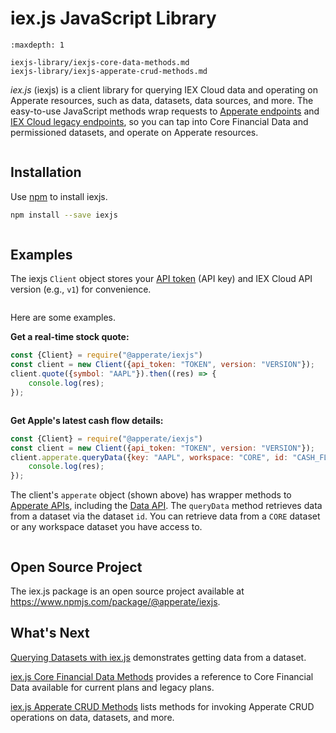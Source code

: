 # iex.js JavaScript Library

```{toctree}
:maxdepth: 1

iexjs-library/iexjs-core-data-methods.md
iexjs-library/iexjs-apperate-crud-methods.md
```

*iex.js* (iexjs) is a client library for querying IEX Cloud data and operating on Apperate resources, such as data, datasets, data sources, and more. The easy-to-use JavaScript methods wrap requests to [Apperate endpoints](https://iexcloud.io/docs/) and [IEX Cloud legacy endpoints](https://iexcloud.io/docs/api/), so you can tap into Core Financial Data and permissioned datasets, and operate on Apperate resources.

``` {important} [Write and Read Data](../getting-started/write-and-read-data.md) demonstrates using apperate.write().
```

## Installation

Use [npm](https://www.npmjs.com) to install iexjs.

```bash
npm install --save iexjs
```

``` {note} iexjs can also run in the browser via native *fetch* and *eventsource*, or from node via [cross-fetch](https://www.npmjs.com/package/cross-fetch) and [eventsource](https://github.com/EventSource/eventsource).
```

## Examples

The iexjs `Client` object stores your [API token](../administration/access-and-security.md) (API key) and IEX Cloud API version (e.g., `v1`) for convenience.

``` {tip} The iexjs client automatically picks up tokens from the environment variable *IEX_TOKEN*.
```

Here are some examples.

**Get a real-time stock quote:**

```javascript
const {Client} = require("@apperate/iexjs")
const client = new Client({api_token: "TOKEN", version: "VERSION"});
client.quote({symbol: "AAPL"}).then((res) => {
    console.log(res);
});
```

``` {seealso} [iex.js Core Financial Data Methods](./iexjs-library/iexjs-core-data-methods.md) has information on all the methods.
```

**Get Apple's latest cash flow details:**

```javascript
const {Client} = require("@apperate/iexjs")
const client = new Client({api_token: "TOKEN", version: "VERSION"});
client.apperate.queryData({key: "AAPL", workspace: "CORE", id: "CASH_FLOW"}).then((res) => {
    console.log(res);
});
```

The client's `apperate` object (shown above) has wrapper methods to [Apperate APIs](https://iexcloud.io/docs/apperate-apis/), including the [Data API](https://iexcloud.io/docs/apperate-apis/data/). The `queryData` method retrieves data from a dataset via the dataset `id`. You can retrieve data from a `CORE` dataset or any workspace dataset you have access to.

``` {seealso} [Querying Datasets with iex.js](../search-data/querying-datasets-with-iexjs.md) provides details on searching datasets.
```

## Open Source Project

The iex.js package is an open source project available at <https://www.npmjs.com/package/@apperate/iexjs>.

## What's Next

[Querying Datasets with iex.js](../search-data/querying-datasets-with-iexjs.md) demonstrates getting data from a dataset.

[iex.js Core Financial Data Methods](./iexjs-library/iexjs-core-data-methods.md) provides a reference to Core Financial Data available for current plans and legacy plans.

[iex.js Apperate CRUD Methods](./iexjs-library/iexjs-apperate-crud-methods) lists methods for invoking Apperate CRUD operations on data, datasets, and more.